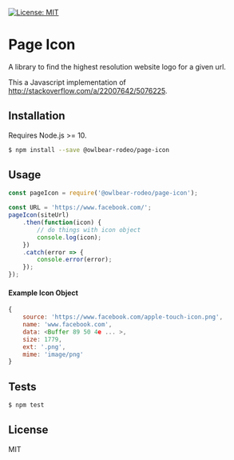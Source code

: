 [![License: MIT](https://img.shields.io/badge/License-MIT-yellow.svg)](https://opensource.org/licenses/MIT)

# Page Icon

A library to find the highest resolution website logo for a given url.

This a Javascript implementation of http://stackoverflow.com/a/22007642/5076225.

## Installation

Requires Node.js >= 10.

```bash
$ npm install --save @owlbear-rodeo/page-icon
```

## Usage

```javascript
const pageIcon = require('@owlbear-rodeo/page-icon');

const URL = 'https://www.facebook.com/';
pageIcon(siteUrl)
    .then(function(icon) {
        // do things with icon object
        console.log(icon);
    })
    .catch(error => {
        console.error(error);
    });
});
```

#### Example Icon Object

```javascript
{ 
    source: 'https://www.facebook.com/apple-touch-icon.png',
    name: 'www.facebook.com',
    data: <Buffer 89 50 4e ... >,
    size: 1779,
    ext: '.png',
    mime: 'image/png' 
}
```

## Tests

```bash
$ npm test
```

## License

MIT
